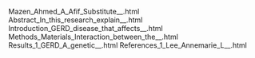 Mazen_Ahmed_A_Afif_Substitute__.html
Abstract_In_this_research_explain__.html
Introduction_GERD_disease_that_affects__.html
Methods_Materials_Interaction_between_the__.html
Results_1_GERD_A_genetic__.html
References_1_Lee_Annemarie_L__.html
